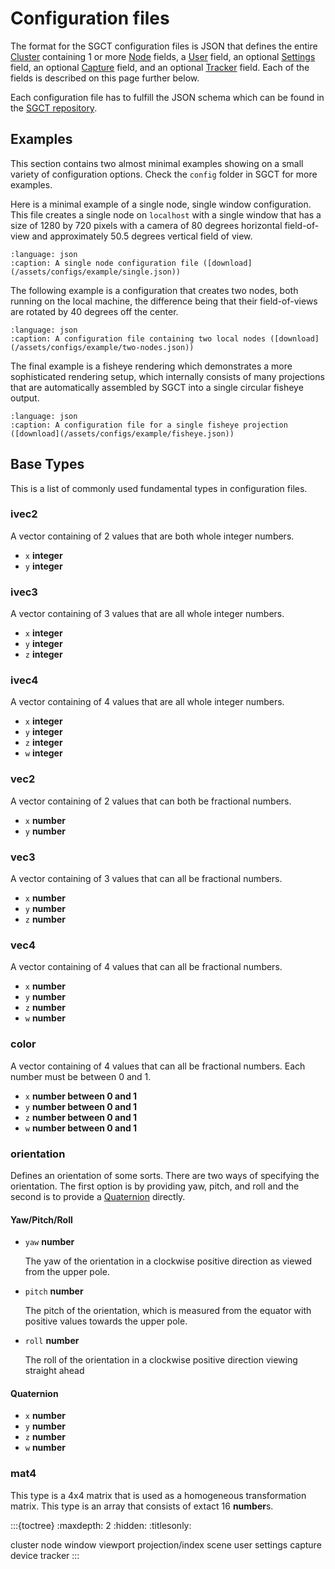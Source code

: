# Configuration files
The format for the SGCT configuration files is JSON that defines the entire [Cluster](cluster) containing 1 or more [Node](node) fields, a [User](user) field, an optional [Settings](settings) field, an optional [Capture](capture) field, and an optional [Tracker](tracker) field. Each of the fields is described on this page further below.

Each configuration file has to fulfill the JSON schema which can be found in the [SGCT repository](https://raw.githubusercontent.com/sgct/sgct/master/sgct.schema.json).


## Examples
This section contains two almost minimal examples showing on a small variety of configuration options. Check the `config` folder in SGCT for more examples.

Here is a minimal example of a single node, single window configuration. This file creates a single node on `localhost` with a single window that has a size of 1280 by 720 pixels with a camera of 80 degrees horizontal field-of-view and approximately 50.5 degrees vertical field of view.

```{literalinclude} /assets/configs/examples/single.json
:language: json
:caption: A single node configuration file ([download](/assets/configs/example/single.json))
```

The following example is a configuration that creates two nodes, both running on the local machine, the difference being that their field-of-views are rotated by 40 degrees off the center.

```{literalinclude} /assets/configs/examples/two-nodes.json
:language: json
:caption: A configuration file containing two local nodes ([download](/assets/configs/example/two-nodes.json))
```

The final example is a fisheye rendering which demonstrates a more sophisticated rendering setup, which internally consists of many projections that are automatically assembled by SGCT into a single circular fisheye output.

```{literalinclude} /assets/configs/examples/fisheye.json
:language: json
:caption: A configuration file for a single fisheye projection ([download](/assets/configs/example/fisheye.json))
```

## Base Types
This is a list of commonly used fundamental types in configuration files.

### ivec2
A vector containing of 2 values that are both whole integer numbers.

  - `x` **integer**
  - `y` **integer**

### ivec3
A vector containing of 3 values that are all whole integer numbers.

  - `x` **integer**
  - `y` **integer**
  - `z` **integer**

### ivec4
A vector containing of 4 values that are all whole integer numbers.

  - `x` **integer**
  - `y` **integer**
  - `z` **integer**
  - `w` **integer**

### vec2
A vector containing of 2 values that can both be fractional numbers.

  - `x` **number**
  - `y` **number**

### vec3
A vector containing of 3 values that can all be fractional numbers.

  - `x` **number**
  - `y` **number**
  - `z` **number**

### vec4
A vector containing of 4 values that can all be fractional numbers.

  - `x` **number**
  - `y` **number**
  - `z` **number**
  - `w` **number**

### color
A vector containing of 4 values that can all be fractional numbers. Each number must be between 0 and 1.

  - `x` **number between 0 and 1**
  - `y` **number between 0 and 1**
  - `z` **number between 0 and 1**
  - `w` **number between 0 and 1**

### orientation
Defines an orientation of some sorts. There are two ways of specifying the orientation. The first option is by providing yaw, pitch, and roll and the second is to provide a [Quaternion](https://en.wikipedia.org/wiki/Quaternion) directly.

#### Yaw/Pitch/Roll

  - `yaw` **number**

    The yaw of the orientation in a clockwise positive direction as viewed from the upper pole.

  - `pitch` **number**

    The pitch of the orientation, which is measured from the equator with positive values towards the upper pole.

  - `roll` **number**

    The roll of the orientation in a clockwise positive direction viewing straight ahead

#### Quaternion

  - `x` **number**
  - `y` **number**
  - `z` **number**
  - `w` **number**

### mat4
This type is a 4x4 matrix that is used as a homogeneous transformation matrix. This type is an array that consists of extact 16 **number**s.


:::{toctree}
:maxdepth: 2
:hidden:
:titlesonly:

cluster
node
window
viewport
projection/index
scene
user
settings
capture
device
tracker
:::
